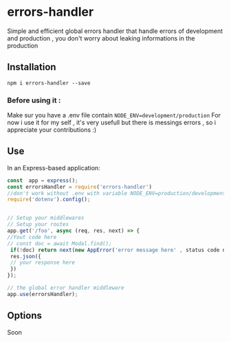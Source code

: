 # errors-handler
  Simple and efficient global errors handler that handle errors of development and production , you don't worry about
  leaking informations in the production 
  
## Installation
```
npm i errors-handler --save
```


 ### Before using it : 
 Make sur you have a .env file contain ```NODE_ENV=development/production```
For now i use it for my self , it's very usefull but there is messings errors , so i appreciate your contributions :) 
## Use
 
 
 In an Express-based application:
 
 ```js
 const  app = express();
 const errorsHandler = require('errors-handler')
 //don't work without .env with variable NODE_ENV=production/development
 require('dotenv').config(); 

 
 // Setup your middlewares
// Setup your routes
app.get('/foo', async (req, res, next) => {
//Yout code here
// const doc = await Modal.find();
  if(!doc) return next(new AppError('error message here' , status code number here) 
  res.json({
  // your response here
  })
});

// the global error handler middleware 
app.use(errorsHandler);
 ```
 
 ## Options
 Soon
 
 